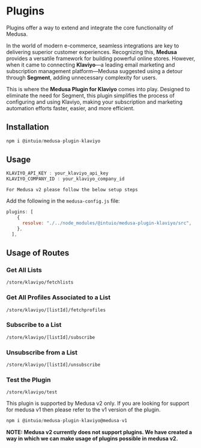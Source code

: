 
# Plugins

Plugins offer a way to extend and integrate the core functionality of Medusa.

In the world of modern e-commerce, seamless integrations are key to delivering superior customer experiences. Recognizing this, **Medusa** provides a versatile framework for building powerful online stores. However, when it came to connecting **Klaviyo**—a leading email marketing and subscription management platform—Medusa suggested using a detour through **Segment**, adding unnecessary complexity for users.

This is where the **Medusa Plugin for Klaviyo** comes into play. Designed to eliminate the need for Segment, this plugin simplifies the process of configuring and using Klaviyo, making your subscription and marketing automation efforts faster, easier, and more efficient.

## Installation
```javascript
npm i @intuio/medusa-plugin-klaviyo
```

## Usage

```javascript
KLAVIYO_API_KEY : your_klaviyo_api_key
KLAVIYO_COMPANY_ID : your_klaviyo_company_id
```

```plaintext
For Medusa v2 please follow the below setup steps
```

Add the following in the `medusa-config.js` file:

```javascript
plugins: [
    {
      resolve: "./../node_modules/@intuio/medusa-plugin-klaviyo/src",
    },
  ],
```

## Usage of Routes

### Get All Lists
```plaintext
/store/klaviyo/fetchlists
```

### Get All Profiles Associated to a List
```plaintext
/store/klaviyo/[listId]/fetchprofiles
```

### Subscribe to a List
```plaintext
/store/klaviyo/[listId]/subscribe
```

### Unsubscribe from a List
```plaintext
/store/klaviyo/[listId]/unsubscribe
```

### Test the Plugin
```plaintext
/store/klaviyo/test
```

This plugin is supported by Medusa v2 only. If you are looking for support for medusa v1 then please refer to the v1 version of the plugin. 

```javascript
npm i @intuio/medusa-plugin-klaviyo@medusa-v1
```

**NOTE: Medusa v2 currently does not support plugins. We have created a way in which we can make usage of plugins possible in medusa v2.**
